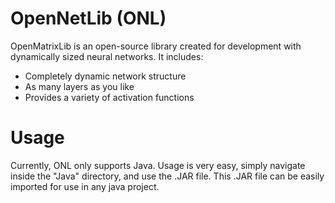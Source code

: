# OpenNetLib (ONL)

OpenMatrixLib is an open-source library created for development with dynamically sized neural networks. It includes:

  - Completely dynamic network structure
  - As many layers as you like
  - Provides a variety of activation functions

# Usage
Currently, ONL only supports Java. Usage is very easy, simply navigate inside the "Java" directory, and use the .JAR file. 
This .JAR file can be easily imported for use in any java project.
